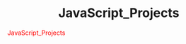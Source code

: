 # <center>JavaScript_Projects</center>


<p style="color:red">JavaScript_Projects</p>

















